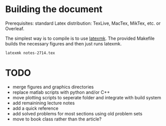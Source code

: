 
# Building the document

Prerequisites: standard Latex distribution: TexLive, MacTex, MikTex, etc. or Overleaf. 

The simplest way is to compile is to use [latexmk](https://ctan.org/pkg/latexmk?lang=en). The provided Makefile builds the necessary figures and then just runs latexmk.

```
latexmk notes-2714.tex
```

# TODO

* merge figures and  graphics directories
* replace matlab scripts with python and/or C++
* move plotting scripts to seperate folder and integrate with build system
* add remainining lecture notes
* add a quick reference 
* add solved problems for most sections using old problem sets
* move to book class rather than the article?


